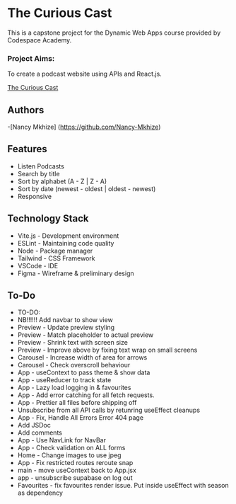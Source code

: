 
# The Curious Cast

This is a capstone project for the Dynamic Web Apps course provided by Codespace Academy.

### Project Aims:
To create a podcast website using APIs and React.js.

[The Curious Cast]( https://comfy-daffodil-4b60b6.netlify.app/)



## Authors
-[Nancy Mkhize] (https://github.com/Nancy-Mkhize)



## Features

- Listen Podcasts
- Search by title
- Sort by alphabet (A - Z | Z - A)
- Sort by date (newest - oldest | oldest - newest)
- Responsive


## Technology Stack

- Vite.js - Development environment
- ESLint - Maintaining code quality
- Node -  Package manager
- Tailwind - CSS Framework
- VSCode - IDE
- Figma - Wireframe & preliminary design
## To-Do

 * TO-DO:
 * NB!!!!!! Add navbar to show view
 * Preview - Update preview styling
 * Preview - Match placeholder to actual preview
 * Preview - Shrink text with screen size
 * Preview - Improve above by fixing text wrap on small screens
 * Carousel - Increase width of area for arrows
 * Carousel - Check overscroll behaviour
 * App - useContext to pass theme & show data
 * App - useReducer to track state
 * App - Lazy load logging in & favourites
 * App - Add error catching for all fetch requests.
 * App - Prettier all files before shipping off
 * Unsubscribe from all API calls by retunring useEffect cleanups
 * App - Fix, Handle All Errors Error 404 page
 * Add JSDoc
 * Add comments
 * App - Use NavLink for NavBar
 * App - Check validation on ALL forms
 * Home - Change images to use jpeg
 * App - Fix restricted routes reroute snap
 * main - move useContext back to App.jsx
 * app - unsubscribe supabase on log out
 * Favourites - fix favourites render issue. Put inside useEffect with season as dependency

